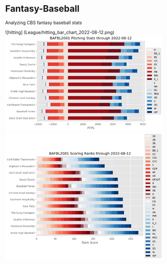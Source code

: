 # Fantasy-Baseball
Analyzing CBS fantasy baseball stats

![hitting] (League/hitting_bar_chart_2022-08-12.png)
![pitching](League/roto_pitching_bar_chart_2022-08-12.png)
![ranks](League/roto_ranks_bar_chart_2022-08-12.png)
